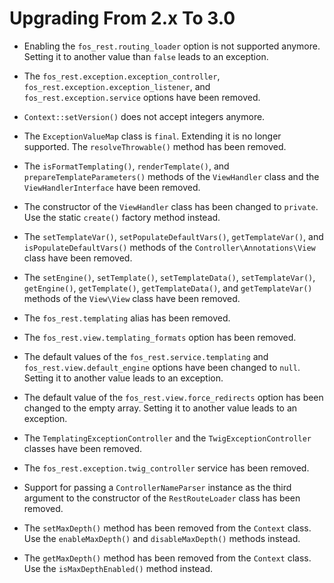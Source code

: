 Upgrading From 2.x To 3.0
=========================

 * Enabling the `fos_rest.routing_loader` option is not supported anymore. Setting
   it to another value than `false` leads to an exception.

 * The `fos_rest.exception.exception_controller`, `fos_rest.exception.exception_listener`, and
   `fos_rest.exception.service` options have been removed.

 * `Context::setVersion()` does not accept integers anymore.

 * The `ExceptionValueMap` class is `final`. Extending it is no longer supported. The `resolveThrowable()`
   method has been removed.

 * The `isFormatTemplating()`, `renderTemplate()`, and `prepareTemplateParameters()` methods of the
   `ViewHandler` class and the `ViewHandlerInterface` have been removed.

 * The constructor of the `ViewHandler` class has been changed to `private`. Use the static `create()`
   factory method instead.

 * The `setTemplateVar()`, `setPopulateDefaultVars()`, `getTemplateVar()`, and `isPopulateDefaultVars()`
   methods of the `Controller\Annotations\View` class have been removed.

 * The `setEngine()`, `setTemplate()`, `setTemplateData()`, `setTemplateVar()`, `getEngine()`,
   `getTemplate()`, `getTemplateData()`, and `getTemplateVar()` methods of the `View\View` class
   have been removed.

 * The `fos_rest.templating` alias has been removed.

 * The `fos_rest.view.templating_formats` option has been removed.

 * The default values of the `fos_rest.service.templating` and `fos_rest.view.default_engine` options
   have been changed to `null`. Setting it to another value leads to an exception.

 * The default value of the `fos_rest.view.force_redirects` option has been changed to the empty
   array. Setting it to another value leads to an exception.

 * The `TemplatingExceptionController` and the `TwigExceptionController` classes
   have been removed.

 * The `fos_rest.exception.twig_controller` service has been removed.

 * Support for passing a `ControllerNameParser` instance as the third argument to
   the constructor of the `RestRouteLoader` class has been removed.

 * The `setMaxDepth()` method has been removed from the `Context` class. Use the
   `enableMaxDepth()` and `disableMaxDepth()` methods instead.

 * The `getMaxDepth()` method has been removed from the `Context` class. Use the
   `isMaxDepthEnabled()` method instead.
